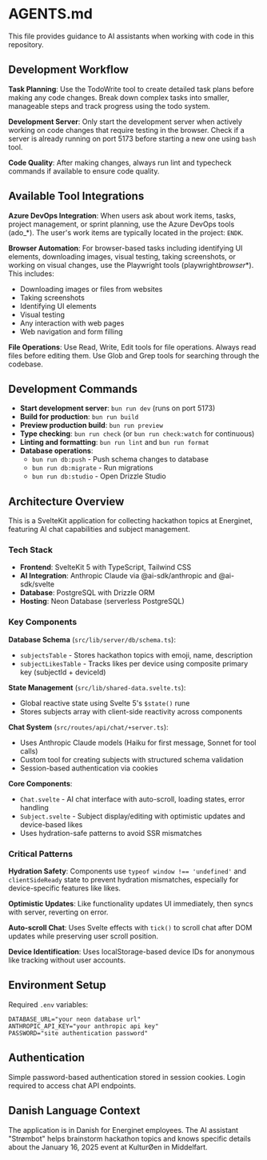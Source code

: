 # AGENTS.md

This file provides guidance to AI assistants when working with code in this repository.

## Development Workflow

**Task Planning**: Use the TodoWrite tool to create detailed task plans before making any code changes. Break down complex tasks into smaller, manageable steps and track progress using the todo system.

**Development Server**: Only start the development server when actively working on code changes that require testing in the browser. Check if a server is already running on port 5173 before starting a new one using `bash` tool.

**Code Quality**: After making changes, always run lint and typecheck commands if available to ensure code quality.

## Available Tool Integrations

**Azure DevOps Integration**: When users ask about work items, tasks, project management, or sprint planning, use the Azure DevOps tools (ado\_\*). The user's work items are typically located in the project: `ENDK`.

**Browser Automation**: For browser-based tasks including identifying UI elements, downloading images, visual testing, taking screenshots, or working on visual changes, use the Playwright tools (playwright*browser*\*). This includes:

- Downloading images or files from websites
- Taking screenshots
- Identifying UI elements
- Visual testing
- Any interaction with web pages
- Web navigation and form filling

**File Operations**: Use Read, Write, Edit tools for file operations. Always read files before editing them. Use Glob and Grep tools for searching through the codebase.

## Development Commands

- **Start development server**: `bun run dev` (runs on port 5173)
- **Build for production**: `bun run build`
- **Preview production build**: `bun run preview`
- **Type checking**: `bun run check` (or `bun run check:watch` for continuous)
- **Linting and formatting**: `bun run lint` and `bun run format`
- **Database operations**:
  - `bun run db:push` - Push schema changes to database
  - `bun run db:migrate` - Run migrations
  - `bun run db:studio` - Open Drizzle Studio

## Architecture Overview

This is a SvelteKit application for collecting hackathon topics at Energinet, featuring AI chat capabilities and subject management.

### Tech Stack

- **Frontend**: SvelteKit 5 with TypeScript, Tailwind CSS
- **AI Integration**: Anthropic Claude via @ai-sdk/anthropic and @ai-sdk/svelte
- **Database**: PostgreSQL with Drizzle ORM
- **Hosting**: Neon Database (serverless PostgreSQL)

### Key Components

**Database Schema** (`src/lib/server/db/schema.ts`):

- `subjectsTable` - Stores hackathon topics with emoji, name, description
- `subjectLikesTable` - Tracks likes per device using composite primary key (subjectId + deviceId)

**State Management** (`src/lib/shared-data.svelte.ts`):

- Global reactive state using Svelte 5's `$state()` rune
- Stores subjects array with client-side reactivity across components

**Chat System** (`src/routes/api/chat/+server.ts`):

- Uses Anthropic Claude models (Haiku for first message, Sonnet for tool calls)
- Custom tool for creating subjects with structured schema validation
- Session-based authentication via cookies

**Core Components**:

- `Chat.svelte` - AI chat interface with auto-scroll, loading states, error handling
- `Subject.svelte` - Subject display/editing with optimistic updates and device-based likes
- Uses hydration-safe patterns to avoid SSR mismatches

### Critical Patterns

**Hydration Safety**: Components use `typeof window !== 'undefined'` and `clientSideReady` state to prevent hydration mismatches, especially for device-specific features like likes.

**Optimistic Updates**: Like functionality updates UI immediately, then syncs with server, reverting on error.

**Auto-scroll Chat**: Uses Svelte effects with `tick()` to scroll chat after DOM updates while preserving user scroll position.

**Device Identification**: Uses localStorage-based device IDs for anonymous like tracking without user accounts.

## Environment Setup

Required `.env` variables:

```
DATABASE_URL="your neon database url"
ANTHROPIC_API_KEY="your anthropic api key"
PASSWORD="site authentication password"
```

## Authentication

Simple password-based authentication stored in session cookies. Login required to access chat API endpoints.

## Danish Language Context

The application is in Danish for Energinet employees. The AI assistant "Strømbot" helps brainstorm hackathon topics and knows specific details about the January 16, 2025 event at KulturØen in Middelfart.
